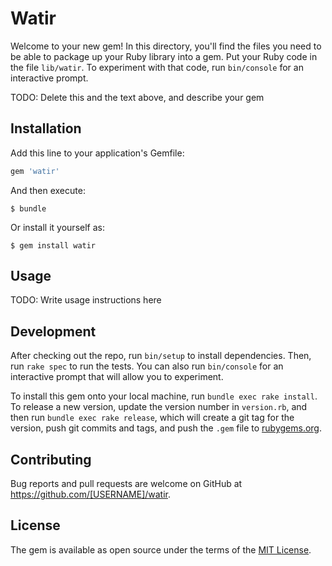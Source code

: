 # Watir

Welcome to your new gem! In this directory, you'll find the files you need to be able to package up your Ruby library into a gem. Put your Ruby code in the file `lib/watir`. To experiment with that code, run `bin/console` for an interactive prompt.

TODO: Delete this and the text above, and describe your gem

## Installation

Add this line to your application's Gemfile:

```ruby
gem 'watir'
```

And then execute:

    $ bundle

Or install it yourself as:

    $ gem install watir

## Usage

TODO: Write usage instructions here

## Development

After checking out the repo, run `bin/setup` to install dependencies. Then, run `rake spec` to run the tests. You can also run `bin/console` for an interactive prompt that will allow you to experiment.

To install this gem onto your local machine, run `bundle exec rake install`. To release a new version, update the version number in `version.rb`, and then run `bundle exec rake release`, which will create a git tag for the version, push git commits and tags, and push the `.gem` file to [rubygems.org](https://rubygems.org).

## Contributing

Bug reports and pull requests are welcome on GitHub at https://github.com/[USERNAME]/watir.

## License

The gem is available as open source under the terms of the [MIT License](https://opensource.org/licenses/MIT).
